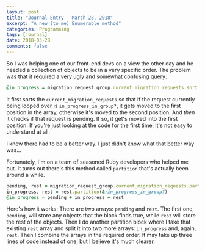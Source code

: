 ```yaml
---
layout: post
title: "Journal Entry - March 28, 2018"
excerpt: "A new (to me) Enumerable method"
categories: Programming
tags: [journal]
date: 2018-03-28
comments: false
---
```


So I was helping one of our front-end devs on a view the other day and he needed a collection of objects to be in a very specific order. The problem was that it required a very ugly and somewhat confusing query:
```ruby
@in_progress = migration_request_group.current_migration_requests.sort_by { |x| x.in_progress_in_group? ? 0 : 1 }.sort_by { |x| x.pending? ? 0 : 1 }
```
It first sorts the `current_migration_requests` so that if the request currently being looped over is `in_progress_in_group?`, it gets moved to the first position in the array, otherwise it's moved to the second position. And _then_ it checks if that request is pending. If so, it get's moved into the first position. If you're just looking at the code for the first time, it's not easy to understand at all. 

I knew there had to be a better way. I just didn't know what that better way was... 

Fortunately, I'm on a team of seasoned Ruby developers who helped me out. It turns out there's this method called `partition` that's actually been around a while. 

```ruby
pending, rest = migration_request_group.current_migration_requests.partition(&:pending?)
in_progress, rest = rest.partition(&:in_progress_in_group?)
@in_progress = pending + in_progress + rest
```

Here's how it works:
There are two arrays: `pending` and `rest`. The first one, `pending`, will store any objects that the block finds true, while `rest` will store the rest of the objects. Then I do another partition block where I take that existing `rest` array and split it into two more arrays: `in_progress` and, again, `rest`.
Then I combine the arrays in the required order. It may take up three lines of code instead of one, but I believe it's much clearer.

